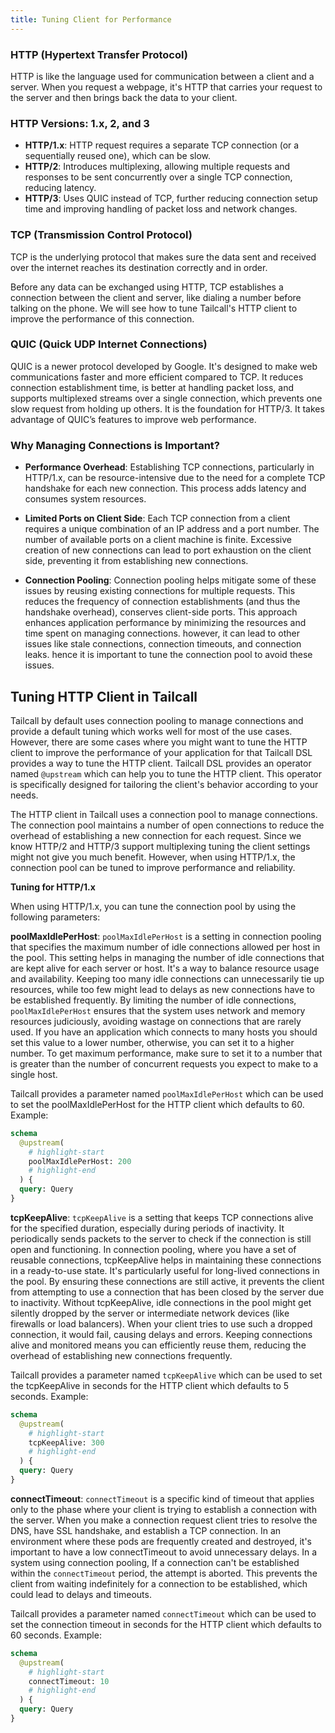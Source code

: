 ```yaml
---
title: Tuning Client for Performance
---
```


### HTTP (Hypertext Transfer Protocol)

HTTP is like the language used for communication between a client and a server. When you request a webpage, it's HTTP that carries your request to the server and then brings back the data to your client.

### HTTP Versions: 1.x, 2, and 3

- **HTTP/1.x**: HTTP request requires a separate TCP connection (or a sequentially reused one), which can be slow.
- **HTTP/2**:
  Introduces multiplexing, allowing multiple requests and responses to be sent concurrently over a single TCP connection, reducing latency.
- **HTTP/3**:
  Uses QUIC instead of TCP, further reducing connection setup time and improving handling of packet loss and network changes.

### TCP (Transmission Control Protocol)

TCP is the underlying protocol that makes sure the data sent and received over the internet reaches its destination correctly and in order.

Before any data can be exchanged using HTTP, TCP establishes a connection between the client and server, like dialing a number before talking on the phone. We will see how to tune Tailcall's HTTP client to improve the performance of this connection.

### QUIC (Quick UDP Internet Connections)

QUIC is a newer protocol developed by Google. It's designed to make web communications faster and more efficient compared to TCP. It reduces connection establishment time, is better at handling packet loss, and supports multiplexed streams over a single connection, which prevents one slow request from holding up others. It is the foundation for HTTP/3. It takes advantage of QUIC’s features to improve web performance.

### Why Managing Connections is Important?

- **Performance Overhead**:
  Establishing TCP connections, particularly in HTTP/1.x, can be resource-intensive due to the need for a complete TCP handshake for each new connection. This process adds latency and consumes system resources.

- **Limited Ports on Client Side**:
  Each TCP connection from a client requires a unique combination of an IP address and a port number. The number of available ports on a client machine is finite. Excessive creation of new connections can lead to port exhaustion on the client side, preventing it from establishing new connections.

- **Connection Pooling**:
  Connection pooling helps mitigate some of these issues by reusing existing connections for multiple requests. This reduces the frequency of connection establishments (and thus the handshake overhead), conserves client-side ports. This approach enhances application performance by minimizing the resources and time spent on managing connections. however, it can lead to other issues like stale connections, connection timeouts, and connection leaks. hence it is important to tune the connection pool to avoid these issues.

## Tuning HTTP Client in Tailcall

Tailcall by default uses connection pooling to manage connections and provide a default tuning which works well for most of the use cases. However, there are some cases where you might want to tune the HTTP client to improve the performance of your application for that Tailcall DSL provides a way to tune the HTTP client. Tailcall DSL provides an operator named `@upstream` which can help you to tune the HTTP client. This operator is specifically designed for tailoring the client's behavior according to your needs.

The HTTP client in Tailcall uses a connection pool to manage connections. The connection pool maintains a number of open connections to reduce the overhead of establishing a new connection for each request. Since we know HTTP/2 and HTTP/3 support multiplexing tuning the client settings might not give you much benefit. However, when using HTTP/1.x, the connection pool can be tuned to improve performance and reliability.

**Tuning for HTTP/1.x**

When using HTTP/1.x, you can tune the connection pool by using the following parameters:

**poolMaxIdlePerHost**:
`poolMaxIdlePerHost` is a setting in connection pooling that specifies the maximum number of idle connections allowed per host in the pool. This setting helps in managing the number of idle connections that are kept alive for each server or host. It's a way to balance resource usage and availability. Keeping too many idle connections can unnecessarily tie up resources, while too few might lead to delays as new connections have to be established frequently. By limiting the number of idle connections, `poolMaxIdlePerHost` ensures that the system uses network and memory resources judiciously, avoiding wastage on connections that are rarely used. If you have an application which connects to many hosts you should set this value to a lower number, otherwise, you can set it to a higher number. To get maximum performance, make sure to set it to a number that is greater than the number of concurrent requests you expect to make to a single host.

Tailcall provides a parameter named `poolMaxIdlePerHost` which can be used to set the poolMaxIdlePerHost for the HTTP client which defaults to 60. Example:

```graphql showLineNumbers
schema
  @upstream(
    # highlight-start
    poolMaxIdlePerHost: 200
    # highlight-end
  ) {
  query: Query
}
```

**tcpKeepAlive**:
`tcpKeepAlive` is a setting that keeps TCP connections alive for the specified duration, especially during periods of inactivity. It periodically sends packets to the server to check if the connection is still open and functioning. In connection pooling, where you have a set of reusable connections, tcpKeepAlive helps in maintaining these connections in a ready-to-use state. It's particularly useful for long-lived connections in the pool. By ensuring these connections are still active, it prevents the client from attempting to use a connection that has been closed by the server due to inactivity. Without tcpKeepAlive, idle connections in the pool might get silently dropped by the server or intermediate network devices (like firewalls or load balancers). When your client tries to use such a dropped connection, it would fail, causing delays and errors. Keeping connections alive and monitored means you can efficiently reuse them, reducing the overhead of establishing new connections frequently.

Tailcall provides a parameter named `tcpKeepAlive` which can be used to set the tcpKeepAlive in seconds for the HTTP client which defaults to 5 seconds. Example:

```graphql showLineNumbers
schema
  @upstream(
    # highlight-start
    tcpKeepAlive: 300
    # highlight-end
  ) {
  query: Query
}
```

**connectTimeout**:
`connectTimeout` is a specific kind of timeout that applies only to the phase where your client is trying to establish a connection with the server. When you make a connection request client tries to resolve the DNS, have SSL handshake, and establish a TCP connection. In an environment where these pods are frequently created and destroyed, it's important to have a low connectTimeout to avoid unnecessary delays. In a system using connection pooling, If a connection can't be established within the `connectTimeout` period, the attempt is aborted. This prevents the client from waiting indefinitely for a connection to be established, which could lead to delays and timeouts.

Tailcall provides a parameter named `connectTimeout` which can be used to set the connection timeout in seconds for the HTTP client which defaults to 60 seconds. Example:

```graphql showLineNumbers
schema
  @upstream(
    # highlight-start
    connectTimeout: 10
    # highlight-end
  ) {
  query: Query
}
```
